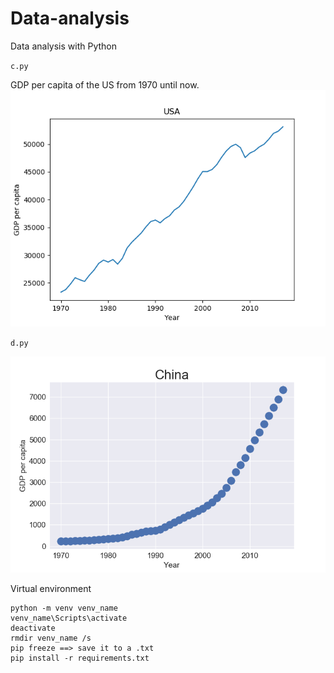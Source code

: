 # Data-analysis
Data analysis with Python

`c.py`

GDP per capita of the US from 1970 until now.
![graph](Figure_1.png)


`d.py`

![graph](Figure_2.png)


Virtual environment
```
python -m venv venv_name
venv_name\Scripts\activate
deactivate
rmdir venv_name /s
pip freeze ==> save it to a .txt
pip install -r requirements.txt
```
